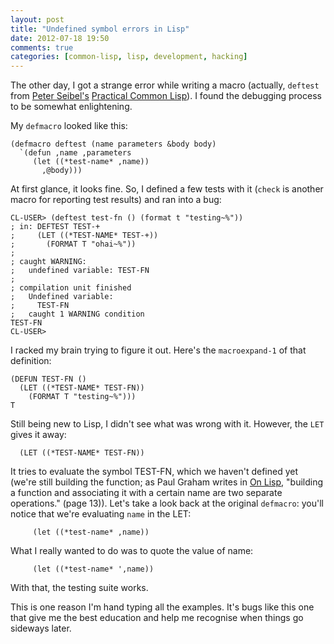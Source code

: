```yaml
---
layout: post
title: "Undefined symbol errors in Lisp"
date: 2012-07-18 19:50
comments: true
categories: [common-lisp, lisp, development, hacking]
---
```


The other day, I got a strange error while writing a macro (actually,
`deftest` from [Peter Seibel's](http://www.gigamonkeys.com)
[Practical Common Lisp](http://www.gigamonkeys.com/book/)). I found the
debugging process to be somewhat enlightening.

<!-- more -->

My `defmacro` looked like this:

```common-lisp
(defmacro deftest (name parameters &body body)
  `(defun ,name ,parameters
     (let ((*test-name* ,name))
       ,@body)))
```

At first glance, it looks fine. So, I defined a few tests with it
(`check` is another macro for reporting test results) and ran into a
bug:

```
CL-USER> (deftest test-fn () (format t "testing~%"))
; in: DEFTEST TEST-+
;     (LET ((*TEST-NAME* TEST-+))
;       (FORMAT T "ohai~%"))
; 
; caught WARNING:
;   undefined variable: TEST-FN
; 
; compilation unit finished
;   Undefined variable:
;     TEST-FN
;   caught 1 WARNING condition
TEST-FN
CL-USER> 
```

I racked my brain trying to figure it out. Here's the `macroexpand-1`
of that definition:

```
(DEFUN TEST-FN ()
  (LET ((*TEST-NAME* TEST-FN))
    (FORMAT T "testing~%")))
T
```

Still being new to Lisp, I didn't see what was wrong with it. However,
the `LET` gives it away:

```common-lisp
  (LET ((*TEST-NAME* TEST-FN))
```

It tries to evaluate the symbol TEST-FN, which we haven't defined yet
(we're still building the function; as Paul Graham writes in
[On Lisp](http://paulgraham.com/onlisp.html), "building a function and
associating it with a certain name are two separate operations." (page
13)). Let's take a look back at the original `defmacro`: you'll notice
that we're evaluating `name` in the LET:

```common-lisp
     (let ((*test-name* ,name))
```

What I really wanted to do was to quote the value of name:

```common-lisp
     (let ((*test-name* ',name))
```

With that, the testing suite works.

This is one reason I'm hand typing all the examples. It's bugs like
this one that give me the best education and help me recognise when
things go sideways later.
